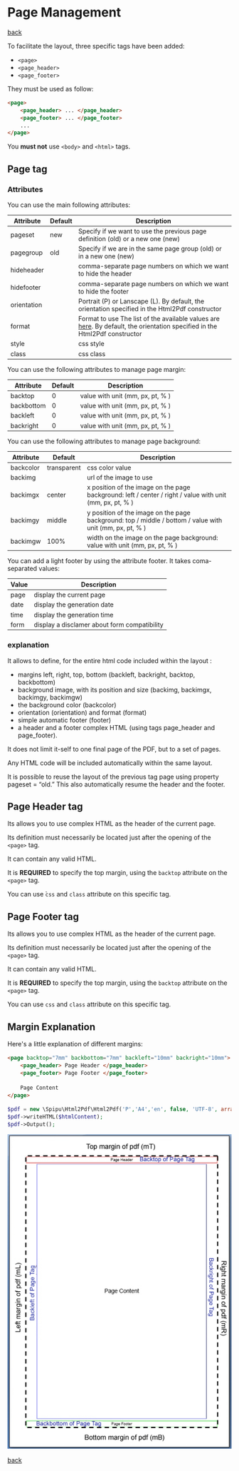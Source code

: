 # Page Management

[back](./README.md)

To facilitate the layout, three specific tags have been added:

-   `<page>`
-   `<page_header>`
-   `<page_footer>`

They must be used as follow:

```html
<page>
    <page_header> ... </page_header>
    <page_footer> ... </page_footer>
    ...
</page>
```

You **must not** use `<body>` and `<html>` tags.

## Page tag

### Attributes

You can use the main following attributes:

| Attribute   | Default | Description                                                                                                                                                                                                  |
| ----------- | ------- | ------------------------------------------------------------------------------------------------------------------------------------------------------------------------------------------------------------ |
| pageset     | new     | Specify if we want to use the previous page definition (old) or a new one (new)                                                                                                                              |
| pagegroup   | old     | Specify if we are in the same page group (old) or in a new one (new)                                                                                                                                         |
| hideheader  |         | comma-separate page numbers on which we want to hide the header                                                                                                                                              |
| hidefooter  |         | comma-separate page numbers on which we want to hide the footer                                                                                                                                              |
| orientation |         | Portrait (P) or Lanscape (L). By default, the orientation specified in the Html2Pdf constructor                                                                                                              |
| format      |         | Format to use The list of the available values are [here](https://github.com/tecnickcom/TCPDF/blob/master/include/tcpdf_static.php#L2097). By default, the orientation specified in the Html2Pdf constructor |
| style       |         | css style                                                                                                                                                                                                    |
| class       |         | css class                                                                                                                                                                                                    |

You can use the following attributes to manage page margin:

| Attribute  | Default | Description                      |
| ---------- | ------- | -------------------------------- |
| backtop    | 0       | value with unit (mm, px, pt, % ) |
| backbottom | 0       | value with unit (mm, px, pt, % ) |
| backleft   | 0       | value with unit (mm, px, pt, % ) |
| backright  | 0       | value with unit (mm, px, pt, % ) |

You can use the following attributes to manage page background:

| Attribute | Default     | Description                                                                                              |
| --------- | ----------- | -------------------------------------------------------------------------------------------------------- |
| backcolor | transparent | css color value                                                                                          |
| backimg   |             | url of the image to use                                                                                  |
| backimgx  | center      | x position of the image on the page background: left / center / right / value with unit (mm, px, pt, % ) |
| backimgy  | middle      | y position of the image on the page background: top / middle / bottom / value with unit (mm, px, pt, % ) |
| backimgw  | 100%        | width on the image on the page background: value with unit (mm, px, pt, % )                              |

You can add a light footer by using the attribute footer. It takes coma-separated values:

| Value | Description                                  |
| ----- | -------------------------------------------- |
| page  | display the current page                     |
| date  | display the generation date                  |
| time  | display the generation time                  |
| form  | display a disclamer about form compatibility |

### explanation

It allows to define, for the entire html code included within the layout :

-   margins left, right, top, bottom (backleft, backright, backtop, backbottom)
-   background image, with its position and size (backimg, backimgx, backimgy, backimgw)
-   the background color (backcolor)
-   orientation (orientation) and format (format)
-   simple automatic footer (footer)
-   a header and a footer complex HTML (using tags page_header and page_footer).

It does not limit it-self to one final page of the PDF, but to a set of pages.

Any HTML code will be included automatically within the same layout.

It is possible to reuse the layout of the previous tag page using property pageset = “old.” This also automatically resume the header and the footer.

## Page Header tag

Its allows you to use complex HTML as the header of the current page.

Its definition must necessarily be located just after the opening of the `<page>` tag.

It can contain any valid HTML.

It is **REQUIRED** to specify the top margin, using the `backtop` attribute on the `<page>` tag.

You can use ̀`css` and `class` attribute on this specific tag.

## Page Footer tag

Its allows you to use complex HTML as the header of the current page.

Its definition must necessarily be located just after the opening of the `<page>` tag.

It can contain any valid HTML.

It is **REQUIRED** to specify the top margin, using the `backtop` attribute on the `<page>` tag.

You can use `css` and `class` attribute on this specific tag.

## Margin Explanation

Here's a little explanation of different margins:

```html
<page backtop="7mm" backbottom="7mm" backleft="10mm" backright="10mm">
    <page_header> Page Header </page_header>
    <page_footer> Page Footer </page_footer>

    Page Content
</page>
```

```php
$pdf = new \Spipu\Html2Pdf\Html2Pdf('P','A4','en', false, 'UTF-8', array(mL, mT, mR, mB));
$pdf->writeHTML($htmlContent);
$pdf->Output();
```

![Margins](res/margins.jpg 'Margins')

[back](./README.md)
